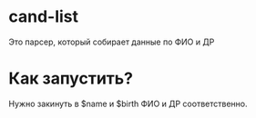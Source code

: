 # cand-list
Это парсер, который собирает данные по ФИО и ДР


# Как запустить?
Нужно закинуть в $name и $birth ФИО и ДР соответственно.
